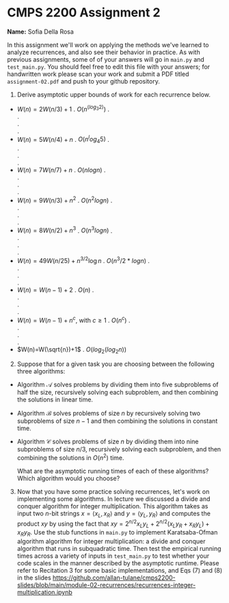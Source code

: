 # CMPS 2200 Assignment 2

**Name:** Sofia Della Rosa

In this assignment we'll work on applying the methods we've learned to analyze recurrences, and also see their behavior
in practice. As with previous
assignments, some of of your answers will go in `main.py` and `test_main.py`. You
should feel free to edit this file with your answers; for handwritten
work please scan your work and submit a PDF titled `assignment-02.pdf`
and push to your github repository.


1. Derive asymptotic upper bounds of work for each recurrence below.
  * $W(n)=2W(n/3)+1$
.  $O(n^(log_3 2))$
.  
.  
.  
.  
  * $W(n)=5W(n/4)+n$
.  $O(n^log_4 5)$
.  
.  
.  
.  
  * $W(n)=7W(n/7)+n$
.  $O(nlog n)$
.  
.  
.  
.  
  * $W(n)=9W(n/3)+n^2$
.  $O(n^2 log n)$
.  
.  
.  
.  
  * $W(n)=8W(n/2)+n^3$
.  $O(n^3 log n)$
.  
.  
.  
.  
  * $W(n)=49W(n/25)+n^{3/2}\log n$
.  $O(n^3/2 *log n)$
.  
.  
.  
.  
  * $W(n)=W(n-1)+2$
.  $O(n)$
.  
.  
.  
.  
  * $W(n)= W(n-1)+n^c$, with $c\geq 1$
.  $O(n^c)$
.  
.  
.  
.  
  * $W(n)=W(\sqrt{n})+1$
. $O(log_2(log_2 n))$


2. Suppose that for a given task you are choosing between the following three algorithms:

  * Algorithm $\mathcal{A}$ solves problems by dividing them into
      five subproblems of half the size, recursively solving each
      subproblem, and then combining the solutions in linear time.
    
  * Algorithm $\mathcal{B}$ solves problems of size $n$ by
      recursively solving two subproblems of size $n-1$ and then
      combining the solutions in constant time.
    
  * Algorithm $\mathcal{C}$ solves problems of size $n$ by dividing
      them into nine subproblems of size $n/3$, recursively solving
      each subproblem, and then combining the solutions in $O(n^2)$
      time.

    What are the asymptotic running times of each of these algorithms?
    Which algorithm would you choose?


3. Now that you have some practice solving recurrences, let's work on
  implementing some algorithms. In lecture we discussed a divide and
  conquer algorithm for integer multiplication. This algorithm takes
  as input two $n$-bit strings $x = \langle x_L, x_R\rangle$ and
  $y=\langle y_L, y_R\rangle$ and computes the product $xy$ by using
  the fact that $xy = 2^{n/2}x_Ly_L + 2^{n/2}(x_Ly_R+x_Ry_L) +
  x_Ry_R.$ Use the
  stub functions in `main.py` to implement Karatsaba-Ofman algorithm algorithm for integer
  multiplication: a divide and conquer algorithm that runs in
  subquadratic time. Then test the empirical running times across a
  variety of inputs in `test_main.py` to test whether your code scales in the manner
  described by the asymptotic runtime. Please refer to Recitation 3 for some basic implementations, and Eqs (7) and (8) in the slides https://github.com/allan-tulane/cmps2200-slides/blob/main/module-02-recurrences/recurrences-integer-multiplication.ipynb
 
 


